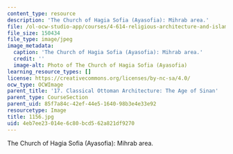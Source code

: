 ```yaml
---
content_type: resource
description: 'The Church of Hagia Sofia (Ayasofia): Mihrab area.'
file: /ol-ocw-studio-app/courses/4-614-religious-architecture-and-islamic-cultures-fall-2002/4eb7ee23014e6c80bcd562a821df9270_1156.jpg
file_size: 150434
file_type: image/jpeg
image_metadata:
  caption: 'The Church of Hagia Sofia (Ayasofia): Mihrab area.'
  credit: ''
  image-alt: Photo of The Church of Hagia Sofia (Ayasofia)
learning_resource_types: []
license: https://creativecommons.org/licenses/by-nc-sa/4.0/
ocw_type: OCWImage
parent_title: '17. Classical Ottoman Architecture: The Age of Sinan'
parent_type: CourseSection
parent_uid: 85f7a84c-42ef-44e5-1640-98b3e4e33e92
resourcetype: Image
title: 1156.jpg
uid: 4eb7ee23-014e-6c80-bcd5-62a821df9270
---
```

The Church of Hagia Sofia (Ayasofia): Mihrab area.